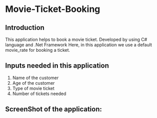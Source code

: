 # Movie-Ticket-Booking

## Introduction
This application helps to book a movie ticket. Developed by using C# language and .Net Framework
Here, in this application we use a default movie_rate for booking a ticket.

## Inputs needed in this application

1. Name of the customer
2. Age of the customer
3. Type of movie ticket
4. Number of tickets needed

## ScreenShot of the application:




